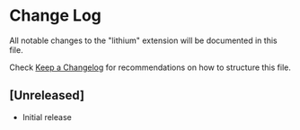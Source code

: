 # Change Log

All notable changes to the "lithium" extension will be documented in this file.

Check [Keep a Changelog](http://keepachangelog.com/) for recommendations on how to structure this file.

## [Unreleased]

- Initial release